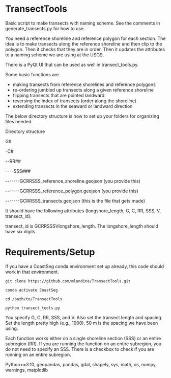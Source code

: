 # TransectTools

Basic script to make transects with naming scheme. See the comments in generate_transects.py for how to use.

You need a reference shoreline and reference polygon for each section. The idea is to make transects along the reference shoreline and then clip to the polygon. Then it checks that they are in order. Then it updates the attributes to a naming scheme we are using at the USGS. 

There is a PyQt UI that can be used as well in transect_tools.py.

Some basic functions are 
* making transects from reference shorelines and reference polygons
* re-ordering jumbled up transects along a given reference shoreline
* flipping transects that are pointed landward
* reversing the index of transects (order along the shoreline)
* extending transects in the seaward or landward direction

The below directory structure is how to set up your folders for organizing files needed.

Directory structure

G#

-C#

--RR##

----SSS###

-------GCRRSSS_reference_shoreline.geojson (you provide this)

-------GCRRSSS_reference_polygon.geojson (you provide this)

-------GCRRSSS_transects.geojson (this is the file that gets made)

It should have the following attributes (longshore_length, G, C, RR, SSS, V, transect_id).

transect_id is GCRRSSSVlongshore_length. The longshore_length should have six digits.

# Requirements/Setup

If you have a CoastSeg conda environment set up already, this code should work in that environment.

	git clone https://github.com/mlundine/TransectTools.git

	conda activate CoastSeg

	cd /path/to/TransectTools

	python transect_tools.py

You specify G, C, RR, SSS, and V. Also set the transect length and spacing. Set the length pretty high (e.g., 1000). 
50 m is the spacing we have been using.

Each function works either on a single shoreline section (SSS) or an entire subregion (RR). If you are running the function on an entire subregion, you do not need to specify an SSS. There is a checkbox to check if you are running on an entire subregion.

Python>=3.10, geopandas, pandas, gdal, shapely, sys, math, os, numpy, warnings, matplotlib



